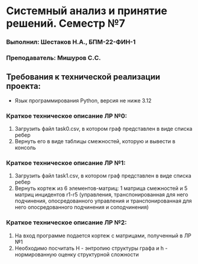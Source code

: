 # Системный анализ и принятие решений. Семестр №7
### Выполнил: Шестаков Н.А., БПМ-22-ФИН-1
### Преподаватель: Мишуров С.C.

## Требования к технической реализации проекта:
- Язык программирования Python, версия не ниже 3.12

### Краткое техническое описание ЛР №0:
1. Загрузить файл task0.csv, в котором граф представлен в виде списка ребер
2. Вернуть его в виде таблицы смежностей, которую и вывести в консоль

### Краткое техническое описание ЛР №1:
1. Загрузить файл task1.csv, в котором граф представлен в виде списка ребер
2. Вернуть кортеж из 6 элементов-матриц: 1 матрица смежностей и 5 матриц инцидентов r1-r5 (управления, транспонированная для него подчинения, опосредованного управления и транспонированная для него опосредованного подчинения и соподчинения)

### Краткое техническое описание ЛР №2:
1. На вход программе подается кортеж с матрицами, полученный в ЛР №1
2. Необходимо посчитать H - энтропию структуры графа и h - нормированную оценку структурной сложности
